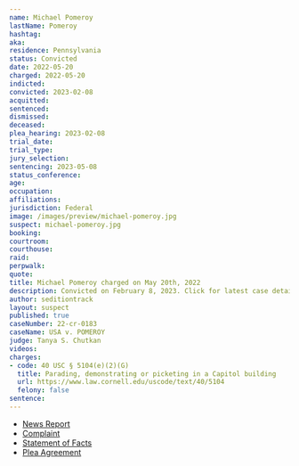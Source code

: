 ```yaml
---
name: Michael Pomeroy
lastName: Pomeroy
hashtag:
aka:
residence: Pennsylvania
status: Convicted
date: 2022-05-20
charged: 2022-05-20
indicted:
convicted: 2023-02-08
acquitted:
sentenced:
dismissed:
deceased:
plea_hearing: 2023-02-08
trial_date:
trial_type:
jury_selection:
sentencing: 2023-05-08
status_conference:
age:
occupation:
affiliations:
jurisdiction: Federal
image: /images/preview/michael-pomeroy.jpg
suspect: michael-pomeroy.jpg
booking:
courtroom:
courthouse:
raid:
perpwalk:
quote:
title: Michael Pomeroy charged on May 20th, 2022
description: Convicted on February 8, 2023. Click for latest case details.
author: seditiontrack
layout: suspect
published: true
caseNumber: 22-cr-0183
caseName: USA v. POMEROY
judge: Tanya S. Chutkan
videos:
charges:
- code: 40 USC § 5104(e)(2)(G)
  title: Parading, demonstrating or picketing in a Capitol building
  url: https://www.law.cornell.edu/uscode/text/40/5104
  felony: false
sentence:
---
```

- [News Report](https://www.ydr.com/story/news/2022/05/24/brian-korte-york-haven-lynwood-nester-dillsburg-charged-capitol-riots/65357319007/)
- [Complaint](https://www.justice.gov/usao-dc/case-multi-defendant/file/1507521/download)
- [Statement of Facts](https://www.justice.gov/usao-dc/case-multi-defendant/file/1507526/download)
- [Plea Agreement](https://storage.courtlistener.com/recap/gov.uscourts.dcd.243689/gov.uscourts.dcd.243689.57.0_2.pdf)
